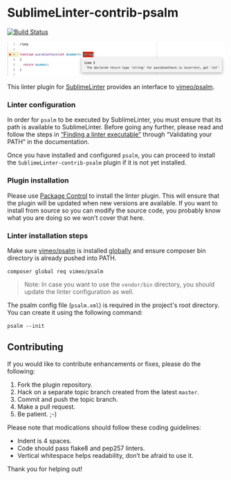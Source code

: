 SublimeLinter-contrib-psalm
================================

[![Build Status](https://travis-ci.org/amad/SublimeLinter-contrib-psalm.svg?branch=master)](https://travis-ci.org/amad/SublimeLinter-contrib-psalm)

![SublimeLinter-contrib-psalm screen shot](screenshot.png?raw=true)

This linter plugin for [SublimeLinter][docs] provides an interface to [vimeo/psalm][psalm].

### Linter configuration
In order for `psalm` to be executed by SublimeLinter, you must ensure that its path is available to SublimeLinter. Before going any further, please read and follow the steps in [“Finding a linter executable”](http://sublimelinter.readthedocs.org/en/latest/troubleshooting.html#finding-a-linter-executable) through “Validating your PATH” in the documentation.

Once you have installed and configured `psalm`, you can proceed to install the `SublimeLinter-contrib-psalm` plugin if it is not yet installed.

### Plugin installation
Please use [Package Control][pc] to install the linter plugin. This will ensure that the plugin will be updated when new versions are available. If you want to install from source so you can modify the source code, you probably know what you are doing so we won’t cover that here.

### Linter installation steps
Make sure [vimeo/psalm][psalm] is installed [globally][composer-global] and ensure composer bin directory is already pushed into PATH.

```
composer global req vimeo/psalm
```

> Note: In case you want to use the `vendor/bin` directory, you should update the linter configuration as well.

The psalm config file (`psalm.xml`) is required in the project's root directory.
You can create it using the following command:
```
psalm --init
```


## Contributing
If you would like to contribute enhancements or fixes, please do the following:

1. Fork the plugin repository.
1. Hack on a separate topic branch created from the latest `master`.
1. Commit and push the topic branch.
1. Make a pull request.
1. Be patient.  ;-)

Please note that modications should follow these coding guidelines:

- Indent is 4 spaces.
- Code should pass flake8 and pep257 linters.
- Vertical whitespace helps readability, don’t be afraid to use it.

Thank you for helping out!


[docs]: http://sublimelinter.readthedocs.org
[installation]: http://sublimelinter.readthedocs.org/en/latest/installation.html
[locating-executables]: http://sublimelinter.readthedocs.org/en/latest/usage.html#how-linter-executables-are-located
[pc]: https://sublime.wbond.net/installation
[cmd]: http://docs.sublimetext.info/en/sublime-text-3/extensibility/command_palette.html
[settings]: http://sublimelinter.readthedocs.org/en/latest/settings.html
[linter-settings]: http://sublimelinter.readthedocs.org/en/latest/linter_settings.html
[inline-settings]: http://sublimelinter.readthedocs.org/en/latest/settings.html#inline-settings
[psalm]: https://github.com/vimeo/psalm
[composer-global]: https://getcomposer.org/doc/03-cli.md#global
